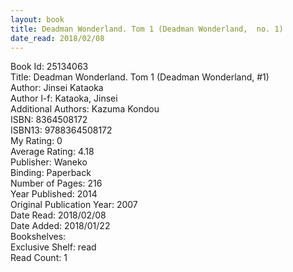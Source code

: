 ```yaml
---
layout: book
title: Deadman Wonderland. Tom 1 (Deadman Wonderland,  no. 1)
date_read: 2018/02/08
---
```


Book Id: 25134063<br />
Title: Deadman Wonderland. Tom 1 (Deadman Wonderland, #1)<br />
Author: Jinsei Kataoka<br />
Author l-f: Kataoka, Jinsei<br />
Additional Authors: Kazuma Kondou<br />
ISBN: 8364508172<br />
ISBN13: 9788364508172<br />
My Rating: 0<br />
Average Rating: 4.18<br />
Publisher: Waneko<br />
Binding: Paperback<br />
Number of Pages: 216<br />
Year Published: 2014<br />
Original Publication Year: 2007<br />
Date Read: 2018/02/08<br />
Date Added: 2018/01/22<br />
Bookshelves: <br />
Exclusive Shelf: read<br />
Read Count: 1<br />

